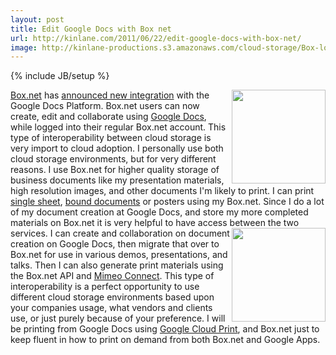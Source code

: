 ```yaml
---
layout: post
title: Edit Google Docs with Box net
url: http://kinlane.com/2011/06/22/edit-google-docs-with-box-net/
image: http://kinlane-productions.s3.amazonaws.com/cloud-storage/Box-logo-new.jpg
---
```

{% include JB/setup %}
<a href="http://www.box.net/" target="_blank"><img src="http://kinlane-productions.s3.amazonaws.com/cloud-storage/Box-logo-new.jpg"  width="150" align="right" /></a>
<a href="http://www.box.net/" target="_blank">Box.net</a> has <a title="announced new integration" href="http://blog.box.net/2011/06/22/box-and-google-docs-accelerating-the-cloud-workforce/">announced new integration</a> with the Google Docs Platform. Box.net users can now create, edit and collaborate using <a href="http://www.docs.google.com/" target="_blank">Google Docs</a>, while logged into their regular Box.net account.
This type of interoperability between cloud storage is very import to cloud adoption. I personally use both cloud storage environments, but for very different reasons.
I use Box.net for higher quality storage of business documents like my presentation materials, high resolution images, and other documents I'm likely to print. I can print <a title="single sheet with box.net" href="http://developer.mimeo.com/blog/blog_detail.php?ID=90">single sheet</a>, <a title="bound document with box.net" href="http://developer.mimeo.com/blog/blog_detail.php?ID=91">bound documents</a> or posters using my Box.net.
Since I do a lot of my document creation at Google Docs, and store my more completed materials on Box.net it is very helpful to have access between the two services.
<a href="http://www.docs.google.com/" target="_blank"><img src="http://kinlane-productions.s3.amazonaws.com/cloud-storage/google-docs.png"  width="150" align="right" /></a>
I can create and collaboration on document creation on Google Docs, then migrate that over to Box.net for use in various demos, presentations, and talks. Then I can also generate print materials using the Box.net API and <a href="http://developer.mimeo.com/">Mimeo Connect</a>.
This type of interoperability is a perfect opportunity to use different cloud storage environments based upon your companies usage, what vendors and clients use, or just purely because of your preference.
I will be printing from Google Docs using <a title="Google Cloud Printer" href="http://developer.mimeo.com/blog/search_tag.php?tags=Google%20Cloud%20Print">Google Cloud Print</a>, and Box.net just to keep fluent in how to print on demand from both Box.net and Google Apps.
